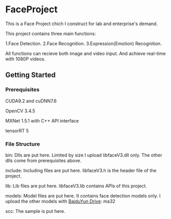 # FaceProject

This is a Face Project chich I construct for lab and enterprise's demand.

This project contains three main functions:

1.Face Detection. 2.Face Recognition. 3.Expression(Emotion) Recognition.

All functions can recieve both image and video input. And achieve real-time with 1080P videos.

## Getting Started

### Prerequisites

CUDA9.2 and cuDNN7.6

OpenCV 3.4.5

MXNet 1.5.1 with C++ API interface

tensorRT 5

### File Structure

bin: Dlls are put here. Limited by size I upload libfaceV3.dll only. The other dlls come from prerequisites above.

include: Including files are put here. libfaceV3.h is the header file of the project.

lib: Lib files are put here. libfaceV3.lib contains APIs of this project.

models: Model files are put here. It contains face detection models only. I upload the other models with [BaiduYun Drive](https://pan.baidu.com/s/1GElLiwqUkDwsa-xAiPfgDA): ma32

scc: The sample is put here.
